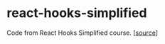 # react-hooks-simplified

Code from React Hooks Simplified course. [[source](https://courses.webdevsimplified.com/view/courses/react-hooks-simplified/)]
